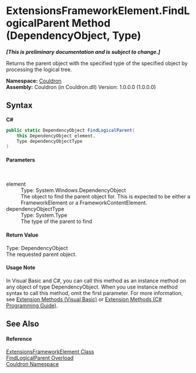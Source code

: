 # ExtensionsFrameworkElement.FindLogicalParent Method (DependencyObject, Type)
 _**\[This is preliminary documentation and is subject to change.\]**_

Returns the parent object with the specified type of the specified object by processing the logical tree.

**Namespace:**&nbsp;<a href="N_Couldron">Couldron</a><br />**Assembly:**&nbsp;Couldron (in Couldron.dll) Version: 1.0.0.0 (1.0.0.0)

## Syntax

**C#**<br />
``` C#
public static DependencyObject FindLogicalParent(
	this DependencyObject element,
	Type dependencyObjectType
)
```


#### Parameters
&nbsp;<dl><dt>element</dt><dd>Type: System.Windows.DependencyObject<br />The object to find the parent object for. This is expected to be either a FrameworkElement or a FrameworkContentElement.</dd><dt>dependencyObjectType</dt><dd>Type: System.Type<br />The type of the parent to find</dd></dl>

#### Return Value
Type: DependencyObject<br />The requested parent object.

#### Usage Note
In Visual Basic and C#, you can call this method as an instance method on any object of type DependencyObject. When you use instance method syntax to call this method, omit the first parameter. For more information, see <a href="http://msdn.microsoft.com/en-us/library/bb384936.aspx">Extension Methods (Visual Basic)</a> or <a href="http://msdn.microsoft.com/en-us/library/bb383977.aspx">Extension Methods (C# Programming Guide)</a>.

## See Also


#### Reference
<a href="T_Couldron_ExtensionsFrameworkElement">ExtensionsFrameworkElement Class</a><br /><a href="Overload_Couldron_ExtensionsFrameworkElement_FindLogicalParent">FindLogicalParent Overload</a><br /><a href="N_Couldron">Couldron Namespace</a><br />